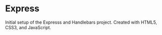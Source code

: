 # Express

Initial setup of the Expresss and Handlebars project.  Created with HTML5, CSS3, and JavaScript.








